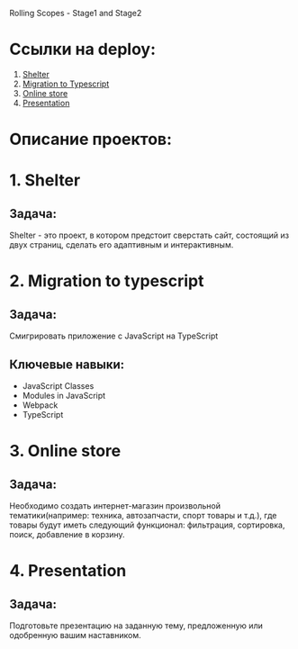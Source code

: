 Rolling Scopes - Stage1 and Stage2

# Ссылки на deploy:

1. [Shelter](https://kristina2773.github.io/My-projects-stage1-2/shelter/pages/main/)
2. [Migration to Typescript](https://kristina2773.github.io/My-projects-stage1-2/migration-to-typescript/)
3. [Online store](https://kristina2773.github.io/My-projects-stage1-2/Online-Store/)
4. [Presentation](https://youtu.be/bDB-OUIh6vk)

# Описание проектов:

# 1. Shelter

## Задача:
Shelter - это проект, в котором предстоит сверстать сайт, состоящий из двух страниц, сделать его адаптивным и интерактивным.

# 2. Migration to typescript

## Задача:
Смигрировать приложение с JavaScript на TypeScript

## Ключевые навыки:

- JavaScript Classes
- Modules in JavaScript
- Webpack
- TypeScript

# 3. Online store

## Задача:
Необходимо создать интернет-магазин произвольной тематики(например: техника, автозапчасти, спорт товары и т.д.), где товары будут иметь следующий функционал: фильтрация, сортировка, поиск, добавление в корзину.

# 4. Presentation

## Задача:
Подготовьте презентацию на заданную тему, предложенную или одобренную вашим наставником.
